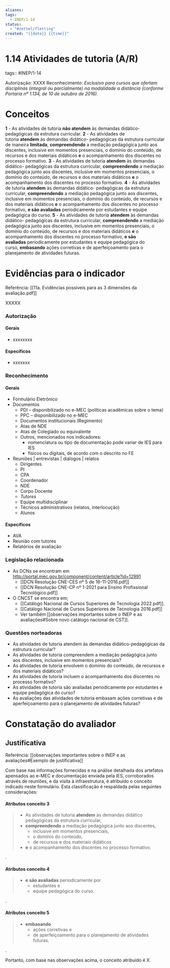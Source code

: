 ```yaml
---
aliases: 
tags:
  - INEP/1-14
status:
  - "#zettel/fletting"
created: "{{date}} {{time}}"
---
```

# 1.14 Atividades de tutoria (A/R)
tags:: #INEP/1-14

Autorização: XXXX
Reconhecimento: _Exclusivo para cursos que ofertam disciplinas (integral ou parcialmente) na modalidade a distância (conforme Portaria nº 1.134, de 10 de outubro de 2016)._

# Conceitos

**1** - As atividades de tutoria **não atendem** às demandas didático- pedagógicas da estrutura curricular.
**2** - As atividades de tutoria **atendem** às demandas didático- pedagógicas da estrutura curricular de maneira **limitada**, **compreendendo** a mediação pedagógica junto aos discentes, inclusive em momentos presenciais, o domínio do conteúdo, de recursos e dos materiais didáticos **e** o acompanhamento dos discentes no processo formativo.
**3** - As atividades de tutoria **atendem** às demandas didático- pedagógicas da estrutura curricular, **compreendendo** a mediação pedagógica junto aos discentes, inclusive em momentos presenciais, o domínio do conteúdo, de recursos e dos materiais didáticos **e** o acompanhamento dos discentes no processo formativo.
**4** - As atividades de tutoria **atendem** às demandas didático- pedagógicas da estrutura curricular, **compreendendo** a mediação pedagógica junto aos discentes, inclusive em momentos presenciais, o domínio do conteúdo, de recursos e dos materiais didáticos **e** o acompanhamento dos discentes no processo formativo, **e são avaliadas** periodicamente por estudantes e equipe pedagógica do curso.
**5** - As atividades de tutoria **atendem** às demandas didático- pedagógicas da estrutura curricular, **compreendendo** a mediação pedagógica junto aos discentes, inclusive em momentos presenciais, o domínio do conteúdo, de recursos e dos materiais didáticos **e** o acompanhamento dos discentes no processo formativo, **e são avaliadas** periodicamente por estudantes e equipe pedagógica do curso, **embasando** ações corretivas e de aperfeiçoamento para o planejamento de atividades futuras.

# Evidências para o indicador
Referência: [[11a. Evidências possíveis para as 3 dimensões da avaliação.pdf]]

XXXXX

### Autorização

#### Gerais
- xxxxxxxx

#### Específicos

- xxxxxxx
### Reconhecimento
#### Gerais
- Formulário Eletrônico
- Documentos
	- PDI – disponibilizado no e-MEC (políticas acadêmicas sobre o tema)
	- PPC – disponibilizado no e-MEC
	- Documentos institucionais (Regimento)
	- Atas de NDE
	- Atas de Colegiado ou equivalente
	- Outros, mencionados nos indicadores:
		- nomenclatura ou tipo de documentação pode variar de IES para IES
		- físicos ou digitais, de acordo com o descrito no FE
- Reuniões | entrevistas | diálogos | relatos
	- Dirigentes
	- PI
	- CPA
	- Coordenador
	- NDE
	- Corpo Docente
	- _Tutores_
	- Equipe multidisciplinar
	- Técnicos administrativos (relatos, interlocução)
	- Alunos
#### Específicos

- AVA
- Reunião com tutores
- Relatórios de avaliação
### Legislação relacionada

- As DCNs se encontram em http://portal.mec.gov.br/component/content/article?id=12991
	- [[DCN Resolução CNE-CES nº 5 de 16-11-2016.pdf]]
	- [[DCN Resolução CNE-CP nº 1-2021 para Ensino Profissional Tecnológico.pdf]]
- O CNCST se encontra em;
	- [[Catálogo Nacional de Cursos Superiores de Tecnologia 2022.pdf]].
	- [[Catálogo Nacional de Cursos Superiores de Tecnologia 2016.pdf]]
	- Ver também [[observações importantes sobre o INEP e as avaliações#Sobre novo catálogo nacional de CST]].


### Questões norteadoras

- As atividades de tutoria atendem às demandas didático-pedagógicas da estrutura curricular?
- As atividades de tutoria compreendem a mediação pedagógica junto aos discentes, inclusive em momentos presenciais?
- As atividades de tutoria envolvem o domínio do conteúdo, de recursos e dos materiais didáticos?
- As atividades de tutoria incluem o acompanhamento dos discentes no processo formativo?
- As atividades de tutoria são avaliadas periodicamente por estudantes e equipe pedagógica do curso?
- As avaliações das atividades de tutoria embasam ações corretivas e de aperfeiçoamento para o planejamento de atividades futuras?

# Constatação do avaliador

## Justificativa
Referência: [[observações importantes sobre o INEP e as avaliações#Exemplo de justificativa]]

Com base nas informações fornecidas e na análise detalhada dos artefatos apensados ao e-MEC e documentação enviada pela IES, corroborados através de reuniões, e da visita à infraestrutura, é atribuído o conceito indicado neste formulário. Esta classificação é respaldada pelas seguintes considerações:

#### Atributos conceito 3

> - As atividades de tutoria **atendem** às demandas didático pedagógicas da estrutura curricular, 
> - **compreendendo** a mediação pedagógica junto aos discentes,
> 	- inclusive em momentos presenciais,
> 	- o domínio do conteúdo,
> 	- de recursos e dos materiais didáticos 
> - **e** o acompanhamento dos discentes no processo formativo.

.

#### Atributos conceito 4

> - **e são avaliadas** periodicamente por
> 	- estudantes e
> 	- equipe pedagógica do curso.

.

#### Atributos conceito 5

> - **embasando** 
> 	- ações corretivas e
> 	- de aperfeiçoamento para o planejamento de atividades futuras.

.

Portanto, com base nas observações acima, o conceito atribuído é X.
